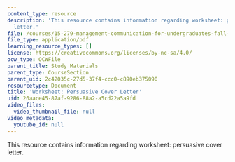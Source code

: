 ```yaml
---
content_type: resource
description: 'This resource contains information regarding worksheet: persuasive cover
  letter.'
file: /courses/15-279-management-communication-for-undergraduates-fall-2012/26aace4587af928688a2a5cd22a5a9fd_MIT15_279F12_coverLttrWkst.pdf
file_type: application/pdf
learning_resource_types: []
license: https://creativecommons.org/licenses/by-nc-sa/4.0/
ocw_type: OCWFile
parent_title: Study Materials
parent_type: CourseSection
parent_uid: 2c42035c-27d5-37f4-ccc0-c890eb375090
resourcetype: Document
title: 'Worksheet: Persuasive Cover Letter'
uid: 26aace45-87af-9286-88a2-a5cd22a5a9fd
video_files:
  video_thumbnail_file: null
video_metadata:
  youtube_id: null
---
```

This resource contains information regarding worksheet: persuasive cover letter.